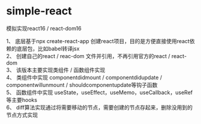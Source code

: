 # simple-react

模拟实现react16 / react-dom16

1、 底层基于npx create-react-app 创建react项目，目的是方便直接使用react依赖的底层包，比如babel转译jsx <br>
2、 创建自己的react / reac-dom 文件并引用，不再引用官方的react / react-dom<br>
3、 该版本主要实现类组件 / 函数组件实现<br>
4、 类组件中实现 componentdidmount / componentdidupdate / componentwillunmount / shouldcomponentupdate等钩子函数<br>
5、 函数组件中实现 useState，useEffect，useMemo，useCallback，useRef等主要hooks<br>
6、 diff算法实现通过将需要移动的节点，需要创建的节点存起来，删除没用到的节点方式实现<br>
